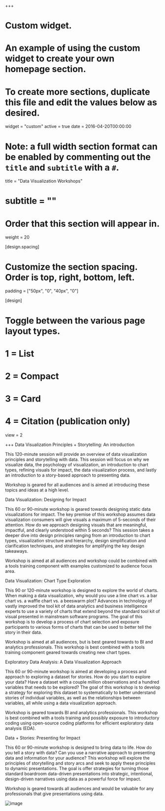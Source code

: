 +++
# Custom widget.
# An example of using the custom widget to create your own homepage section.
# To create more sections, duplicate this file and edit the values below as desired.
widget = "custom"
active = true
date = 2016-04-20T00:00:00

# Note: a full width section format can be enabled by commenting out the `title` and `subtitle` with a `#`.
title = "Data Visualization Workshops"
# subtitle = ""

# Order that this section will appear in.
weight = 20

[design.spacing]
  # Customize the section spacing. Order is top, right, bottom, left.
  padding = ["50px", "0", "40px", "0"]

[design]
  # Toggle between the various page layout types.
  #   1 = List
  #   2 = Compact
  #   3 = Card
  #   4 = Citation (publication only)
  view = 2

+++
Data Visualization Principles + Storytelling: An introduction

This 120-minute session will provide an overview of data visualization principles and storytelling with data.  This session will focus on why we visualize data, the psychology of visualization, an introduction to chart types, refining visuals for impact, the data visualization process, and lastly an introduction to a story-based approach to presenting data.

Workshop is geared for all audiences and is aimed at introducing these topics and ideas at a high level.

Data Visualization: Designing for Impact

This 60 or 90-minute workshop is geared towards designing static data visualizations for impact.  The key premise of this workshop assumes data visualization consumers will give visuals a maximum of 5-seconds of their attention.  How do we approach designing visuals that are meaningful, impactful, and clearly understood within 5 seconds?  This session takes a deeper dive into design principles ranging from an introduction to chart types, visualization structure and hierarchy, design simplification and clarification techniques, and strategies for amplifying the key design takeaways.

Workshop is aimed at all audiences and workshop could be combined with a tools training component with examples customized to audience focus area.

Data Visualization: Chart Type Exploration

This 90 or 120-minute workshop is designed to explore the world of charts.  When making a data visualization, why would you use a line chart vs. a bar chart vs. a waffle chart vs. a beeswarm plot?  Advances in technology of vastly improved the tool kit of data analytics and business intelligence experts to use a variety of charts that extend beyond the standard tool kit of visual presented in mainstream software programs.  The goal of this workshop is to develop a process of chart selection and exposure participants to various forms of charts that can be used to better tell the story in their data.

Workshop is aimed at all audiences, but is best geared towards to BI and analytics professionals. This workshop is best combined with a tools training component geared towards creating new chart types.

Exploratory Data Analysis: A Data Visualization Approach

This 60 or 90-minute workshop is aimed at developing a process and approach to exploring a dataset for stories.  How do you start to explore your data?  Have a dataset with a couple million observations and a hundred variables that needs to be explored?  The goal of this workshop is to develop a strategy for exploring this dataset to systematically to better understand stories of individual variables, as well as the relationships between variables, all while using a data visualization approach.

Workshop is geared towards BI and analytics professionals.  This workshop is best combined with a tools training and possibly exposure to introductory coding using open-source coding platforms for efficient exploratory data analysis (EDA).

Data + Stories: Presenting for Impact

This 60 or 90-minute workshop is designed to bring data to life.  How do you tell a story with data?  Can you use a narrative approach to presenting data and information for your audience?  This workshop will explore the principles of storytelling and story arcs and seek to apply these principles to dynamic presentations.  The goal is offer strategies for turning those standard boardroom data-driven presentations into strategic, intentional, design-driven narratives using data as a powerful force for impact.

Workshop is geared towards all audiences and would be valuable for any professionals that give presentations using data.



![image](https://user-images.githubusercontent.com/48306691/135025053-39fbb4c4-b2cd-42c5-b61a-70a843d719b6.png)

 
